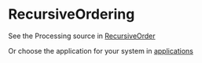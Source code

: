 # RecursiveOrdering

See the Processing source in [RecursiveOrder](RecursiveOrder)

Or choose the application for your system in [applications](applications)